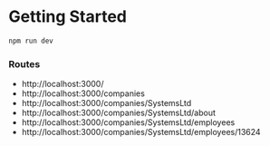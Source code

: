 # Getting Started

```bash
npm run dev
```
### Routes

- http://localhost:3000/
- http://localhost:3000/companies
- http://localhost:3000/companies/SystemsLtd
- http://localhost:3000/companies/SystemsLtd/about
- http://localhost:3000/companies/SystemsLtd/employees
- http://localhost:3000/companies/SystemsLtd/employees/13624